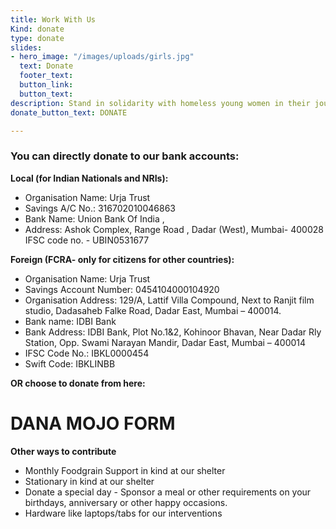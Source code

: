 ```yaml
---
title: Work With Us
Kind: donate
type: donate
slides:
- hero_image: "/images/uploads/girls.jpg"
  text: Donate
  footer_text: 
  button_link: 
  button_text: 
description: Stand in solidarity with homeless young women in their journey to break free from violence and build a life of dignity for themselves. Your donations will assist us to reach out to more homeless young women and ensure that they have access to services and their rights to lead a violence free and dignified life.
donate_button_text: DONATE

---
```

### **You can directly donate to our bank accounts:**


**Local (for Indian Nationals and NRIs):**
- Organisation Name: Urja Trust 
- Savings A/C No.: 316702010046863
- Bank Name:  Union Bank Of India ,
- Address: Ashok Complex, Range Road , Dadar (West), Mumbai- 400028
IFSC code no. - UBIN0531677

**Foreign (FCRA- only for citizens for other countries):**
- Organisation Name: Urja Trust
- Savings Account Number: 0454104000104920
- Organisation Address: 129/A, Lattif Villa Compound, Next to Ranjit film studio, Dadasaheb
Falke Road, Dadar East, Mumbai – 400014.
- Bank name: IDBI Bank
- Bank Address: IDBI Bank, Plot No.1&2, Kohinoor Bhavan, Near Dadar Rly Station, Opp.
Swami Narayan Mandir, Dadar East, Mumbai – 400014
- IFSC Code No.: IBKL0000454
- Swift Code: IBKLINBB

**OR choose to donate from here:**

# DANA MOJO FORM


**Other ways to contribute**
- Monthly Foodgrain Support in kind at our shelter
- Stationary in kind at our shelter
- Donate a special day - Sponsor a meal or other requirements on your birthdays, anniversary or other happy occasions.
- Hardware like laptops/tabs for our interventions
